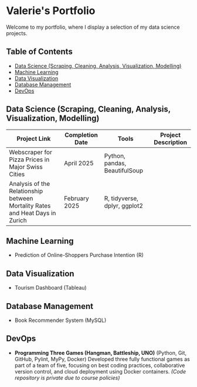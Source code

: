 # Valerie's Portfolio
Welcome to my portfolio, where I display a selection of my data science projects.

## Table of Contents
- [Data Science (Scraping, Cleaning, Analysis, Visualization, Modelling)](https://github.com/ValerieLuethi/Portfolio/edit/main/README.md#data-science-scraping-cleaning-analysis-visualization-modelling)
- [Machine Learning](https://github.com/ValerieLuethi/Portfolio/edit/main/README.md#machine-learning)
- [Data Visualization](https://github.com/ValerieLuethi/Portfolio/edit/main/README.md#data-visualization)
- [Database Management](https://github.com/ValerieLuethi/Portfolio/edit/main/README.md#database-management)
- [DevOps](https://github.com/ValerieLuethi/Portfolio/edit/main/README.md#devops)

## Data Science (Scraping, Cleaning, Analysis, Visualization, Modelling)

| Project Link                                                                   | Completion Date | Tools                         | Project Description |
| -------------------------------------------------------------------------------| --------------- | ------------------------------|---------------------|
| Webscraper for Pizza Prices in Major Swiss Cities                              |  April 2025     | Python, pandas, BeautifulSoup |                     |
| Analysis of the Relationship between Mortality Rates and Heat Days in Zurich   |  February 2025  | R, tidyverse, dplyr, ggplot2  |                     |

## Machine Learning
- Prediction of Online-Shoppers Purchase Intention (R)

## Data Visualization
- Tourism Dashboard (Tableau)

## Database Management
- Book Recommender System (MySQL)

## DevOps
- **Programming Three Games (Hangman, Battleship, UNO)** (Python, Git, GitHub, Pylint, MyPy, Docker)
Developed three fully functional games as part of a team of five, focusing on best coding practices, collaborative version control, and cloud deployment using Docker containers. *(Code repository is private due to course policies)*
